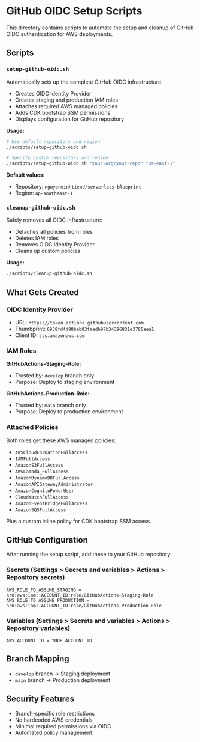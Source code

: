 # GitHub OIDC Setup Scripts

This directory contains scripts to automate the setup and cleanup of GitHub OIDC authentication for AWS deployments.

## Scripts

### `setup-github-oidc.sh`

Automatically sets up the complete GitHub OIDC infrastructure:
- Creates OIDC Identity Provider
- Creates staging and production IAM roles
- Attaches required AWS managed policies
- Adds CDK bootstrap SSM permissions
- Displays configuration for GitHub repository

**Usage:**
```bash
# Use default repository and region
./scripts/setup-github-oidc.sh

# Specify custom repository and region
./scripts/setup-github-oidc.sh "your-org/your-repo" "us-east-1"
```

**Default values:**
- Repository: `nguyenminhtiend/serverless-blueprint`
- Region: `ap-southeast-1`

### `cleanup-github-oidc.sh`

Safely removes all OIDC infrastructure:
- Detaches all policies from roles
- Deletes IAM roles
- Removes OIDC Identity Provider
- Cleans up custom policies

**Usage:**
```bash
./scripts/cleanup-github-oidc.sh
```

## What Gets Created

### OIDC Identity Provider
- URL: `https://token.actions.githubusercontent.com`
- Thumbprint: `6938fd4d98bab03faadb97b34396831e3780aea1`
- Client ID: `sts.amazonaws.com`

### IAM Roles

**GitHubActions-Staging-Role:**
- Trusted by: `develop` branch only
- Purpose: Deploy to staging environment

**GitHubActions-Production-Role:**
- Trusted by: `main` branch only  
- Purpose: Deploy to production environment

### Attached Policies
Both roles get these AWS managed policies:
- `AWSCloudFormationFullAccess`
- `IAMFullAccess`
- `AmazonS3FullAccess`
- `AWSLambda_FullAccess`
- `AmazonDynamoDBFullAccess`
- `AmazonAPIGatewayAdministrator`
- `AmazonCognitoPowerUser`
- `CloudWatchFullAccess`
- `AmazonEventBridgeFullAccess`
- `AmazonSQSFullAccess`

Plus a custom inline policy for CDK bootstrap SSM access.

## GitHub Configuration

After running the setup script, add these to your GitHub repository:

### Secrets (Settings > Secrets and variables > Actions > Repository secrets)
```
AWS_ROLE_TO_ASSUME_STAGING = arn:aws:iam::ACCOUNT_ID:role/GitHubActions-Staging-Role
AWS_ROLE_TO_ASSUME_PRODUCTION = arn:aws:iam::ACCOUNT_ID:role/GitHubActions-Production-Role
```

### Variables (Settings > Secrets and variables > Actions > Repository variables)
```
AWS_ACCOUNT_ID = YOUR_ACCOUNT_ID
```

## Branch Mapping
- `develop` branch → Staging deployment
- `main` branch → Production deployment

## Security Features
- Branch-specific role restrictions
- No hardcoded AWS credentials
- Minimal required permissions via OIDC
- Automated policy management